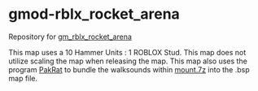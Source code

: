 # gmod-rblx_rocket_arena
Repository for [gm_rblx_rocket_arena](https://steamcommunity.com/sharedfiles/filedetails/?id=2599860850)

This map uses a 10 Hammer Units : 1 ROBLOX Stud. This map does not utilize scaling the map when releasing the map. This map also uses the program
[PakRat](https://developer.valvesoftware.com/wiki/Pakrat) to bundle the walksounds within [mount.7z](https://github.com/retr0mod8/gmod-rblx_rocket_arena/blob/main/mount.7z) into the .bsp map file.
